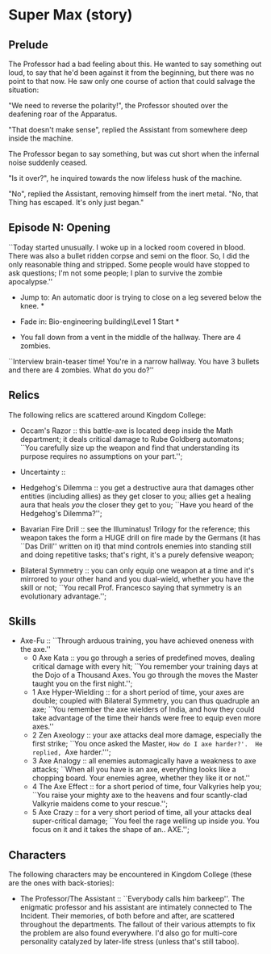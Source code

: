 Super Max (story)
=================

Prelude
-------

The Professor had a bad feeling about this.  He wanted to say
something out loud, to say that he'd been against it from the
beginning, but there was no point to that now.  He saw only one course
of action that could salvage the situation:

"We need to reverse the polarity!", the Professor shouted over the
deafening roar of the Apparatus.

"That doesn't make sense", replied the Assistant from somewhere deep
inside the machine.

The Professor began to say something, but was cut short when the
infernal noise suddenly ceased.

"Is it over?", he inquired towards the now lifeless husk of the
machine.

"No", replied the Assistant, removing himself from the inert metal.
"No, that Thing has escaped.  It's only just began."

Episode N: Opening
------------------

``Today started unusually.  I woke up in a locked room covered in
blood.  There was also a bullet ridden corpse and semi on the floor.
So, I did the only reasonable thing and stripped.  Some people would
have stopped to ask questions; I'm not some people; I plan to survive
the zombie apocalypse.''

* Jump to: An automatic door is trying to close on a leg severed below
  the knee. *
* Fade in: Bio-engineering building\\Level 1 Start *

* You fall down from a vent in the middle of the hallway.  There are 4
zombies.

``Interview brain-teaser time!  You're in a narrow hallway.  You have
3 bullets and there are 4 zombies.  What do you do?''

Relics
------

The following relics are scattered around Kingdom College:

  - Occam's Razor :: this battle-axe is located deep inside the Math
                     department; it deals critical damage to Rube
                     Goldberg automatons; ``You carefully size up the
                     weapon and find that understanding its purpose
                     requires no assumptions on your part.'';

  - Uncertainty ::

  - Hedgehog's Dilemma :: you get a destructive aura that damages
                          other entities (including allies) as they
                          get closer to you; allies get a healing aura
                          that heals *you* the closer they get to you;
                          ``Have you heard of the Hedgehog's
                          Dilemma?'';

  - Bavarian Fire Drill :: see the Illuminatus! Trilogy for the
                           reference; this weapon takes the form a
                           HUGE drill on fire made by the Germans (it
                           has ``Das Drill'' written on it) that mind
                           controls enemies into standing still and
                           doing repetitive tasks; that's right, it's
                           a purely defensive weapon;

  - Bilateral Symmetry :: you can only equip one weapon at a time and
                          it's mirrored to your other hand and you
                          dual-wield, whether you have the skill or
                          not; ``You recall Prof. Francesco saying
                          that symmetry is an evolutionary
                          advantage.'';

Skills
------

  - Axe-Fu :: ``Through arduous training, you have achieved oneness
              with the axe.''
    * 0 Axe Kata :: you go through a series of predefined moves,
                    dealing critical damage with every hit; ``You
                    remember your training days at the Dojo of a
                    Thousand Axes.  You go through the moves the
                    Master taught you on the first night.'';
    * 1 Axe Hyper-Wielding :: for a short period of time, your axes
                              are double; coupled with Bilateral
                              Symmetry, you can thus quadruple an axe;
                              ``You remember the axe wielders of
                              India, and how they could take advantage
                              of the time their hands were free to
                              equip even more axes.''
    * 2 Zen Axeology :: your axe attacks deal more damage, especially
                        the first strike; ``You once asked the Master,
                        `How do I axe harder?'.  He replied, `Axe
                        harder.''';
    * 3 Axe Analogy :: all enemies automagically have a weakness to
                       axe attacks; ``When all you have is an axe,
                       everything looks like a chopping board.  Your
                       enemies agree, whether they like it or not.''
    * 4 The Axe Effect :: for a short period of time, four Valkyries
                          help you; ``You raise your mighty axe to the
                          heavens and four scantly-clad Valkyrie
                          maidens come to your rescue.'';
    * 5 Axe Crazy :: for a very short period of time, all your attacks
                     deal super-critical damage; ``You feel the rage
                     welling up inside you.  You focus on it and it
                     takes the shape of an.. AXE.'';

Characters
----------

The following characters may be encountered in Kingdom College (these
are the ones with back-stories):

  - The Professor/The Assistant :: ``Everybody calls him barkeep''.
       The enigmatic professor and his assistant are intimately
       connected to The Incident.  Their memories, of both before and
       after, are scattered throughout the departments.  The fallout
       of their various attempts to fix the problem are also found
       everywhere.  I'd also go for multi-core personality catalyzed
       by later-life stress (unless that's still taboo).

